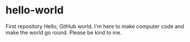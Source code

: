 # hello-world
First repository
Hello, GitHub world. I'm here to make computer code and make the world go round. Please be kind to me. 
